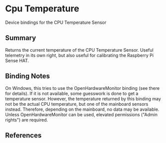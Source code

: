 # Cpu Temperature

Device bindings for the CPU Temperature Sensor

## Summary

Returns the current temperature of the CPU Temperature Sensor. Useful telemetry in its own right, but also useful for calibrating the Raspberry Pi Sense HAT.

## Binding Notes

On Windows, this tries to use the OpenHardwareMonitor binding (see there for details). 
If it is not available, some guesswork is done to get a temperature sensor. However, the temperature returned by this binding may not be the actual CPU temperature, but one of the mainboard sensors instead. Therefore, depending on the mainboard, no data may be available. Unless OpenHardwareMonitor can be used, elevated permissions ("Admin rights") are required.

## References
